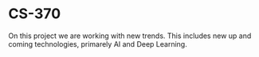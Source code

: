 # CS-370
On this project we are working with new trends. This includes new up and coming technologies, primarely AI and Deep Learning.
